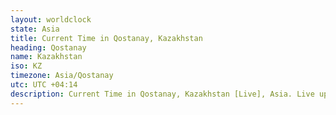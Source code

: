 ```yaml
---
layout: worldclock
state: Asia
title: Current Time in Qostanay, Kazakhstan
heading: Qostanay
name: Kazakhstan
iso: KZ
timezone: Asia/Qostanay
utc: UTC +04:14
description: Current Time in Qostanay, Kazakhstan [Live], Asia. Live update now time in Qostanay, timezone Asia/Qostanay, UTC +04:14, Country ISO code & Current Local Time.
---
```


